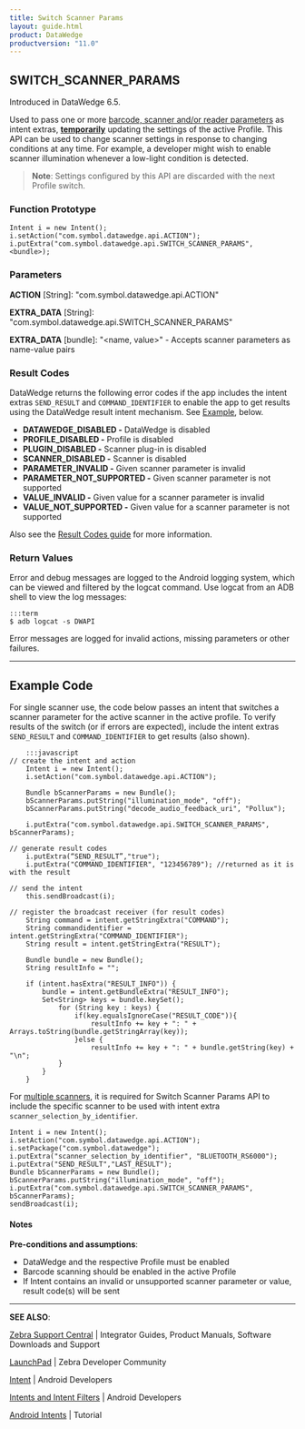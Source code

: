 ```yaml
---
title: Switch Scanner Params
layout: guide.html
product: DataWedge
productversion: "11.0"
---
```


## SWITCH_SCANNER_PARAMS

Introduced in DataWedge 6.5.

Used to pass one or more [barcode, scanner and/or reader parameters](../../input/barcode/#decoderselection) as intent extras, **<u>temporarily</u>** updating the settings of the active Profile. This API can be used to change scanner settings in response to changing conditions at any time. For example, a developer might wish to enable scanner illumination whenever a low-light condition is detected.

> **Note**: Settings configured by this API are discarded with the next Profile switch.

### Function Prototype

    Intent i = new Intent();
    i.setAction("com.symbol.datawedge.api.ACTION");
    i.putExtra("com.symbol.datawedge.api.SWITCH_SCANNER_PARAMS", <bundle>);

### Parameters

**ACTION** [String]: "com.symbol.datawedge.api.ACTION"

**EXTRA_DATA** [String]: "com.symbol.datawedge.api.SWITCH_SCANNER_PARAMS"

**EXTRA_DATA** [bundle]: "&lt;name, value&gt;" - Accepts scanner parameters as name-value pairs

### Result Codes

DataWedge returns the following error codes if the app includes the intent extras `SEND_RESULT` and `COMMAND_IDENTIFIER` to enable the app to get results using the DataWedge result intent mechanism. See [Example](#example), below.

- **DATAWEDGE_DISABLED -** DataWedge is disabled
- **PROFILE_DISABLED -** Profile is disabled
- **PLUGIN_DISABLED -** Scanner plug-in is disabled
- **SCANNER_DISABLED -** Scanner is disabled
- **PARAMETER_INVALID -** Given scanner parameter is invalid
- **PARAMETER_NOT_SUPPORTED -** Given scanner parameter is not supported
- **VALUE_INVALID -** Given value for a scanner parameter is invalid
- **VALUE_NOT_SUPPORTED -** Given value for a scanner parameter is not supported

Also see the [Result Codes guide](../resultinfo) for more information.

### Return Values

Error and debug messages are logged to the Android logging system, which can be viewed and filtered by the logcat command. Use logcat from an ADB shell to view the log messages:

    :::term
    $ adb logcat -s DWAPI

Error messages are logged for invalid actions, missing parameters or other failures.

---

## Example Code

For single scanner use, the code below passes an intent that switches a scanner parameter for the active scanner in the active profile. To verify results of the switch (or if errors are expected), include the intent extras `SEND_RESULT` and `COMMAND_IDENTIFIER` to get results (also shown).

    	:::javascript
    // create the intent and action
    	Intent i = new Intent();
    	i.setAction("com.symbol.datawedge.api.ACTION");

    	Bundle bScannerParams = new Bundle();
    	bScannerParams.putString("illumination_mode", "off");
    	bScannerParams.putString("decode_audio_feedback_uri", "Pollux");

    	i.putExtra("com.symbol.datawedge.api.SWITCH_SCANNER_PARAMS", bScannerParams);

    // generate result codes
    	i.putExtra(“SEND_RESULT”,"true");
    	i.putExtra("COMMAND_IDENTIFIER", "123456789"); //returned as it is with the result

    // send the intent
    	this.sendBroadcast(i);

    // register the broadcast receiver (for result codes)
    	String command = intent.getStringExtra("COMMAND");
    	String commandidentifier = intent.getStringExtra("COMMAND_IDENTIFIER");
    	String result = intent.getStringExtra("RESULT");

    	Bundle bundle = new Bundle();
    	String resultInfo = "";

    	if (intent.hasExtra("RESULT_INFO")) {
    		bundle = intent.getBundleExtra("RESULT_INFO");
    		Set<String> keys = bundle.keySet();
    		    for (String key : keys) {
    		        if(key.equalsIgnoreCase("RESULT_CODE")){
    		            resultInfo += key + ": " + Arrays.toString(bundle.getStringArray(key));
    		        }else {
    		            resultInfo += key + ": " + bundle.getString(key) + "\n";
    	        }
    	    }
    	}

For [multiple scanners](../../input/barcode/#scannerselection), it is required for Switch Scanner Params API to include the specific scanner to be used with intent extra `scanner_selection_by_identifier`.

    Intent i = new Intent();
    i.setAction("com.symbol.datawedge.api.ACTION");
    i.setPackage("com.symbol.datawedge");
    i.putExtra("scanner_selection_by_identifier", "BLUETOOTH_RS6000");
    i.putExtra("SEND_RESULT","LAST_RESULT");
    Bundle bScannerParams = new Bundle();
    bScannerParams.putString("illumination_mode", "off");
    i.putExtra("com.symbol.datawedge.api.SWITCH_SCANNER_PARAMS", bScannerParams);
    sendBroadcast(i);

#### Notes

**Pre-conditions and assumptions**:

- DataWedge and the respective Profile must be enabled
- Barcode scanning should be enabled in the active Profile
- If Intent contains an invalid or unsupported scanner parameter or value, result code(s) will be sent

---

**SEE ALSO**:

[Zebra Support Central](https://www.zebra.com/us/en/support-downloads.html) | Integrator Guides, Product Manuals, Software Downloads and Support

[LaunchPad](https://developer.zebra.com/welcome) | Zebra Developer Community

[Intent](https://developer.android.com/reference/android/content/Intent.html) | Android Developers

[Intents and Intent Filters](http://developer.android.com/guide/components/intents-filters.html) | Android Developers

[Android Intents](http://www.vogella.com/tutorials/AndroidIntent/article.html) | Tutorial
